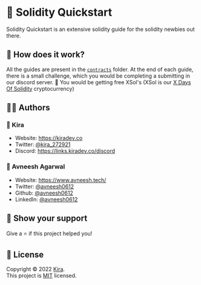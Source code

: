 # 🚀 Solidity Quickstart

Solidity Quickstart is an extensive solidity guide for the solidity newbies out there.

## 🤔 How does it work?

All the guides are present in the [`contracts`](https://github.com/Kira272921/solidity-quickstart/tree/main/contracts) folder. At the end of each guide, there is a small challenge, which you would be completing a submitting in our discord server. 👀 You would be getting free XSol's (XSol is our [X Days Of Solidity](https://twitter.com/hashtag/XDaysOfSolidity) cryptocurrency)

## 👨‍💻 Authors

### 👤 Kira

- Website: https://kiradev.co
- Twitter: [@kira_272921](https://twitter.com/kira_272921)
- Discord: https://links.kiradev.co/discord

### 👤 Avneesh Agarwal

- Website: https://www.avneesh.tech/
- Twitter: [@avneesh0612](https://twitter.com/avneesh0612)
- Github: [@avneesh0612](https://github.com/avneesh0612)
- LinkedIn: [@avneesh0612](https://www.linkedin.com/in/avneesh0612)

## 🙌 Show your support

Give a ⭐️ if this project helped you!

## 📝 License

Copyright © 2022 [Kira](https://github.com/kira272921). <br/>
This project is [MIT](https://github.com/Kira272921/solidity-quickstart/blob/main/LICENSE) licensed.
